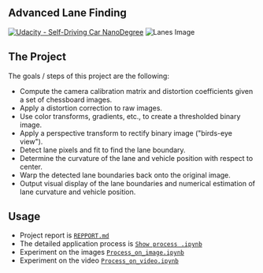 ## Advanced Lane Finding
[![Udacity - Self-Driving Car NanoDegree](https://s3.amazonaws.com/udacity-sdc/github/shield-carnd.svg)](http://www.udacity.com/drive)
![Lanes Image](./examples/example_output.jpg)

The Project
---

The goals / steps of this project are the following:

* Compute the camera calibration matrix and distortion coefficients given a set of chessboard images.
* Apply a distortion correction to raw images.
* Use color transforms, gradients, etc., to create a thresholded binary image.
* Apply a perspective transform to rectify binary image ("birds-eye view").
* Detect lane pixels and fit to find the lane boundary.
* Determine the curvature of the lane and vehicle position with respect to center.
* Warp the detected lane boundaries back onto the original image.
* Output visual display of the lane boundaries and numerical estimation of lane curvature and vehicle position.

Usage
---

* Project report is [`REPPORT.md`](./REPPORT.md)
* The detailed application process is [`Show process .ipynb`](./Show_process.ipynb)
* Experiment on the images [`Process_on_image.ipynb`](./Process_on_image.ipynb)
* Experiment on the video [`Process_on_video.ipynb`](./Process_on_video.ipynb)

